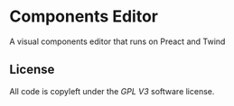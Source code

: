 # Components Editor

<!-- ![Alt text](/screenshot.png?raw=true "App UI screenshot") -->

A visual components editor that runs on Preact and Twind

## License

All code is copyleft under the *GPL V3* software license.